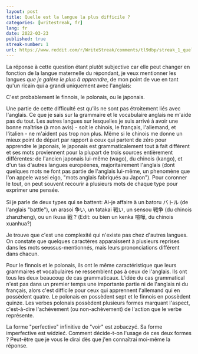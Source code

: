 ```yaml
---
layout: post
title: Quelle est la langue la plus difficile ?
categories: [writestreak, fr]
lang: fr
date: 2022-03-23
published: true
streak-number: 1
url: https://www.reddit.com/r/WriteStreak/comments/tl9dbp/streak_1_quelle_est_la_langue_la_plus_difficile/
---
```

La réponse à cette question étant plutôt subjective car elle peut changer en fonction de la langue maternelle du répondant, je veux mentionner les langues *que je galère le plus à apprendre*, de mon point de vue en tant qu'un ricain qui a grandi uniquement avec l'anglais:

C'est probablement le finnois, le polonais, ou le japonais.

Une partie de cette difficulté est qu'ils ne sont pas étroitement liés avec l'anglais. Ce que je sais sur la grammaire et le vocabulaire anglais ne m'aide pas du tout. Les autres langues sur lesquelles je suis arrivé à avoir une bonne maîtrise (à mon avis) - soit le chinois, le français, l'allemand, et l'italien - ne m'aident pas trop non plus. Même si le chinois me donne un mieux point de départ par rapport à ceux qui partent de zéro pour apprendre le japonais, le japonais est grammaticalement tout à fait différent et ses mots proviennent pour la plupart de trois sources entièrement différentes: de l'ancien japonais lui-même (wago), du chinois (kango), et d'un tas d'autres langues européenes, majoritairement l'anglais (dont quelques mots ne font pas partie de l'anglais lui-même, un phenomène que l'on appele wasei eigo, "mots anglais fabriqués au Japon"). Pour coronner le tout, on peut souvent recourir à plusieurs mots de chaque type pour exprimer une pensée.

Si je parle de deux types qui se battent: Ai-je affaire à un batoru バトル (de l'anglais "battle"), un arasoi 争い, un tatakai 戦い, un sensou 戦争 (du chinois zhanzheng), ou un ikusa 戦 ? (Edit: ou bien un kenka 喧嘩, du chinois xuanhua?)

Je trouve que c'est une complexité qui n'existe pas chez d'autres langues. On constate que quelques caractères apparaissent à plusieurs reprises dans les mots ~~sous~~sus-mentionnés, mais leurs prononciations différent dans chacun.

Pour le finnois et le polonais, ils ont le même caractéristique que leurs grammaires et vocabulaires ne ressemblent pas à ceux de l'anglais. Ils ont tous les deux beaucoup de cas grammaticaux. L'idée du cas grammatical n'est pas dans un premier temps une importante partie ni de l'anglais ni du français, alors c'est difficile pour ceux qui apprennent l'allemand qui en possèdent quatre. Le polonais en possèdent sept et le finnois en possèdent quinze. Les verbes polonais possèdent plusieurs formes marquant l'aspect, c'est-à-dire l'achèvement (ou non-achèvement) de l'action que le verbe représente.

La forme "perfective" infinitive de "voir" est zobaczyć. Sa forme imperfective est widzieć. Comment décide-t-on l'usage de ces deux formes ? Peut-être que je vous le dirai dès que j'en connaîtrai moi-même la réponse.
